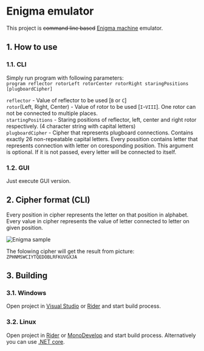 # Enigma emulator

This project is <s>command line based</s> [Enigma machine](https://en.wikipedia.org/wiki/Enigma_machine) emulator.

## 1. How to use
### 1.1. CLI
Simply run program with following parameters:  
`program reflector rotorLeft rotorCenter rotorRight staringPositions [plugboardCipher]`

`reflector` - Value of reflector to be used [`B` or `C`]  
`rotor`(Left, Right, Center) - Value of rotor to be used [`I`-`VIII`]. One rotor can not be connected to multiple places.  
`startingPositions` - Staring positions of reflector, left, center and right rotor respectively. (4 character string with capital letters)  
`plugboardCipher` - Cipher that represents plugboard connections. Contains exactly 26 non-repeatable capital letters. Every possition contains letter that represents connection with letter on coresponding position.  This argument is optional. If it is not passed, every letter will be connected to itself.
### 1.2. GUI
Just execute GUI version.

## 2. Cipher format (CLI)
Every position in cipher represents the letter on that position in alphabet. Every value in cipher represents the value of letter connected to letter on given position.

![Enigma sample](http://enigma.louisedade.co.uk/wiringdiagram.png)

The folowing cipher will get the result from picture:
`ZPHNMSWCIYTQEDOBLRFKUVGXJA`

## 3. Building
### 3.1. Windows
Open project in [Visual Studio](https://visualstudio.microsoft.com/) or [Rider](https://www.jetbrains.com/rider/) and start build process.
### 3.2. Linux
Open project in [Rider](https://www.jetbrains.com/rider/) or [MonoDevelop](https://www.monodevelop.com/) and start build process. Alternatively you can use [.NET core](https://www.microsoft.com/net/download/linux).

